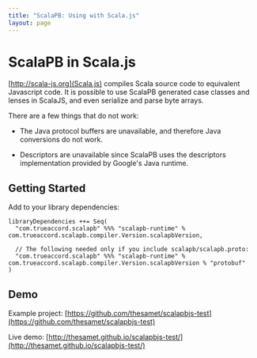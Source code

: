 ```yaml
---
title: "ScalaPB: Using with Scala.js"
layout: page
---
```


# ScalaPB in Scala.js

[http://scala-js.org](Scala.js) compiles Scala source code to equivalent
Javascript code.  It is possible to use ScalaPB generated case classes and
lenses in ScalaJS, and even serialize and parse byte arrays.

There are a few things that do not work:

- The Java protocol buffers are unavailable, and therefore Java conversions do not work.

- Descriptors are unavailable since ScalaPB uses the descriptors
  implementation provided by Google's Java runtime.

## Getting Started

Add to your library dependencies:

    libraryDependencies ++= Seq(
      "com.trueaccord.scalapb" %%% "scalapb-runtime" % com.trueaccord.scalapb.compiler.Version.scalapbVersion,

      // The following needed only if you include scalapb/scalapb.proto:
      "com.trueaccord.scalapb" %%% "scalapb-runtime" % com.trueaccord.scalapb.compiler.Version.scalapbVersion % "protobuf"
    )

## Demo

Example project: [https://github.com/thesamet/scalapbjs-test](https://github.com/thesamet/scalapbjs-test)

Live demo: [http://thesamet.github.io/scalapbjs-test/](http://thesamet.github.io/scalapbjs-test/)

